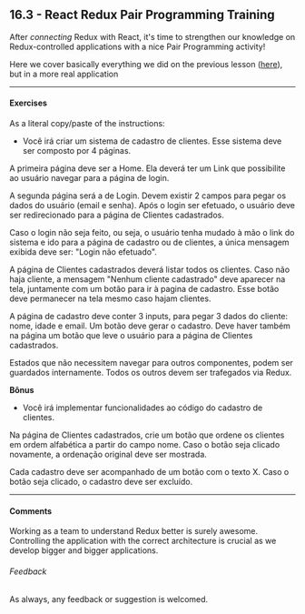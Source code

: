 ## 16.3 - React Redux Pair Programming Training

After *connecting* Redux with React, it's time to strengthen our knowledge on Redux-controlled applications with a nice Pair Programming activity!

Here we cover basically everything we did on the previous lesson ([here](../16.2_REACT_REDUX)), but in a more real application

----

#### Exercises

As a literal copy/paste of the instructions:

- Você irá criar um sistema de cadastro de clientes. Esse sistema deve ser composto por 4 páginas.

A primeira página deve ser a Home. Ela deverá ter um Link que possibilite ao usuário navegar para a página de login.

A segunda página será a de Login. Devem existir 2 campos para pegar os dados do usuário (email e senha). Após o login ser efetuado, o usuário deve ser redirecionado para a página de Clientes cadastrados.

Caso o login não seja feito, ou seja, o usuário tenha mudado à mão o link do sistema e ido para a página de cadastro ou de clientes, a única mensagem exibida deve ser: "Login não efetuado".

A página de Clientes cadastrados deverá listar todos os clientes. Caso não haja cliente, a mensagem "Nenhum cliente cadastrado" deve aparecer na tela, juntamente com um botão para ir à pagina de cadastro. Esse botão deve permanecer na tela mesmo caso hajam clientes.

A página de cadastro deve conter 3 inputs, para pegar 3 dados do cliente: nome, idade e email. Um botão deve gerar o cadastro. Deve haver também na página um botão que leve o usuário para a página de
Clientes cadastrados.

Estados que não necessitem navegar para outros componentes, podem ser guardados internamente. Todos os outros devem ser trafegados via Redux.

**Bônus**

- Você irá implementar funcionalidades ao código do cadastro de clientes.

Na página de Clientes cadastrados, crie um botão que ordene os clientes em ordem alfabética a partir do campo nome. Caso o botão seja clicado novamente, a ordenação original deve ser mostrada.

Cada cadastro deve ser acompanhado de um botão com o texto X. Caso o botão seja clicado, o cadastro deve ser excluído.

----

#### Comments

Working as a team to understand Redux better is surely awesome. Controlling the application with the correct architecture is crucial as we develop bigger and bigger applications.

###### Feedback

As always, any feedback or suggestion is welcomed.
